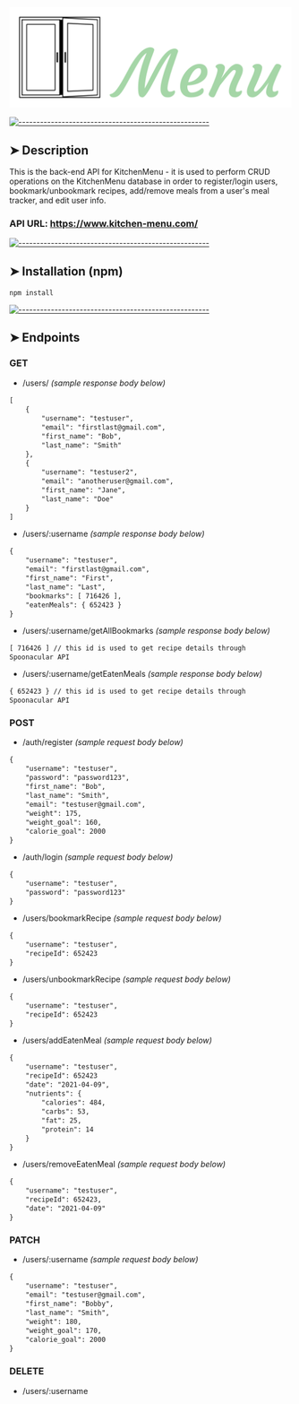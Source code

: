![alt text](images/logo.png "Text")

[![-----------------------------------------------------](https://raw.githubusercontent.com/andreasbm/readme/master/assets/lines/colored.png)](#description)

## ➤ Description

This is the back-end API for KitchenMenu - it is used to perform CRUD operations on the KitchenMenu database in order to register/login users, bookmark/unbookmark recipes, add/remove meals from a user's meal tracker, and edit user info.

### API URL: https://www.kitchen-menu.com/

[![-----------------------------------------------------](https://raw.githubusercontent.com/andreasbm/readme/master/assets/lines/colored.png)](#installation)

## ➤ Installation (npm)

```
npm install
```

[![-----------------------------------------------------](https://raw.githubusercontent.com/andreasbm/readme/master/assets/lines/colored.png)](#usage)

## ➤ Endpoints

### GET

- /users/ _(sample response body below)_

```
[
    {
        "username": "testuser",
        "email": "firstlast@gmail.com",
        "first_name": "Bob",
        "last_name": "Smith"
    },
    {
        "username": "testuser2",
        "email": "anotheruser@gmail.com",
        "first_name": "Jane",
        "last_name": "Doe"
    }
]
```

- /users/:username _(sample response body below)_

```
{
    "username": "testuser",
    "email": "firstlast@gmail.com",
    "first_name": "First",
    "last_name": "Last",
    "bookmarks": [ 716426 ],
    "eatenMeals": { 652423 }
}
```

- /users/:username/getAllBookmarks _(sample response body below)_

```
[ 716426 ] // this id is used to get recipe details through Spoonacular API
```

- /users/:username/getEatenMeals _(sample response body below)_

```
{ 652423 } // this id is used to get recipe details through Spoonacular API
```

### POST

- /auth/register _(sample request body below)_

```
{
    "username": "testuser",
    "password": "password123",
    "first_name": "Bob",
    "last_name": "Smith",
    "email": "testuser@gmail.com",
    "weight": 175,
    "weight_goal": 160,
    "calorie_goal": 2000
}
```

- /auth/login _(sample request body below)_

```
{
    "username": "testuser",
    "password": "password123"
}
```

- /users/bookmarkRecipe _(sample request body below)_

```
{
    "username": "testuser",
    "recipeId": 652423
}
```

- /users/unbookmarkRecipe _(sample request body below)_

```
{
    "username": "testuser",
    "recipeId": 652423
}
```

- /users/addEatenMeal _(sample request body below)_

```
{
    "username": "testuser",
    "recipeId": 652423
    "date": "2021-04-09",
    "nutrients": {
        "calories": 484,
        "carbs": 53,
        "fat": 25,
        "protein": 14
    }
}
```

- /users/removeEatenMeal _(sample request body below)_

```
{
    "username": "testuser",
    "recipeId": 652423,
    "date": "2021-04-09"
}
```

### PATCH

- /users/:username _(sample request body below)_

```
{
    "username": "testuser",
    "email": "testuser@gmail.com",
    "first_name": "Bobby",
    "last_name": "Smith",
    "weight": 180,
    "weight_goal": 170,
    "calorie_goal": 2000
}
```

### DELETE

- /users/:username
